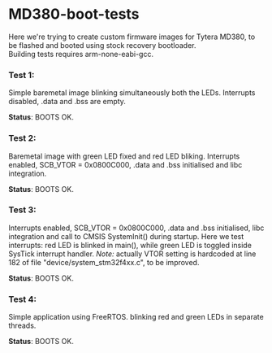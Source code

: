 # MD380-boot-tests
Here we're trying to create custom firmware images for Tytera MD380, to be flashed and booted using stock recovery bootloader.  
Building tests requires arm-none-eabi-gcc.
  
  

### Test 1:
Simple baremetal image blinking simultaneously both the LEDs. Interrupts disabled, .data and .bss are empty.  
  
**Status**: BOOTS OK.
  
  
### Test 2:
Baremetal image with green LED fixed and red LED bliking.
Interrupts enabled, SCB_VTOR = 0x0800C000, .data and .bss initialised and libc integration.
  
**Status**: BOOTS OK.

  
### Test 3:
Interrupts enabled, SCB_VTOR = 0x0800C000, .data and .bss initialised, libc integration and call to CMSIS SystemInit() during startup.
Here we test interrupts: red LED is blinked in main(), while green LED is toggled inside SysTick interrupt handler.
*Note:* actually VTOR setting is hardcoded at line 182 of file "device/system_stm32f4xx.c", to be improved.
  
**Status**: BOOTS OK.

### Test 4:
Simple application using FreeRTOS. blinking red and green LEDs in separate threads.
  
**Status**: BOOTS OK.
